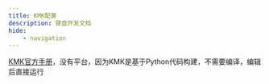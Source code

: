 ```yaml
---
title: KMK配置
description: 键盘开发文档
hide:
    - navigation
---
```


[KMK官方手册](https://moritz-john.github.io/kmk-config-klor/)，没有平台，因为KMK是基于Python代码构建，不需要编译，编辑后直接运行
